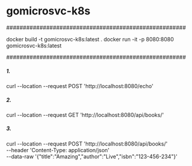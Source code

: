 # gomicrosvc-k8s

######################################################

docker build -t gomicrosvc-k8s:latest .
docker run -it -p 8080:8080 gomicrosvc-k8s:latest

######################################################

##### 1. 
curl --location --request POST 'http://localhost:8080/echo'
##### 2.
curl --location --request GET 'http://localhost:8080/api/books/'
##### 3.
curl --location --request POST 'http://localhost:8080/api/books/' \
--header 'Content-Type: application/json' \
--data-raw '{"title":"Amazing","author":"Live","isbn":"123-456-234"}'
